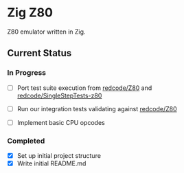 # Zig Z80

Z80 emulator written in Zig.

## Current Status

### In Progress

- [ ] Port test suite execution from [redcode/Z80](https://github.com/redcode/Z80) and [redcode/SingleStepTests-z80](https://github.com/redcode/SingleStepTests-z80)

- [ ] Run our integration tests validating against [redcode/Z80](https://github.com/redcode/Z80)

- [ ] Implement basic CPU opcodes

### Completed

- [x] Set up initial project structure
- [x] Write initial README.md
